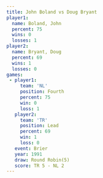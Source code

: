 ```yaml
---
title: John Boland vs Doug Bryant
player1:            
  name: Boland, John
  percent: 75       
  wins: 0           
  losses: 1         
player2:            
  name: Bryant, Doug
  percent: 69       
  wins: 1           
  losses: 0         
games:
 - player1:          
     team: 'NL'      
     position: Fourth
     percent: 75     
     win: 0          
     loss: 1         
   player2:        
     team: 'TR'    
     position: Lead
     percent: 69   
     win: 1        
     loss: 0       
   event: Brier        
   year: 1991          
   draw: Round Robin(5)
   score: TR 5 - NL 2  
---
```

